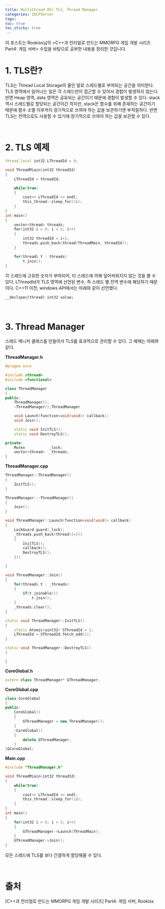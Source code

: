 ```yaml
---
title: Multithread 05) TLS, Thread Manager
categories: IOCPServer
tags: 
toc: true
toc_sticky: true
---
```


이 포스트는 Rookiss님의 \<C++과 언리얼로 만드는 MMORPG 게임 개발 시리즈 Part4:  게임 서버> 수업을 바탕으로 공부한 내용을 정리한 것입니다. 

# **1. TLS란?**

TLS는 Thread Local Storage의 줄인 말로 스레드별로 부여되는 공간을 의미한다. TLS 영역에서 일어나는 일은 각 스레드만이 접근할 수 있어서 경합이 발생하지 않는다. 반면 Heap 영역, data 영역은 공유되는 공간이기 때문에 경합이 발생할 수 있다. stack 역시 스레드별로 할당되는 공간이긴 하지만, stack은 함수를 위해 존재하는 공간이기 때문에 함수 소멸 이후까지 장기적으로 쓰여야 하는 값을 보관하기엔 부적절하다. 반면 TLS는 전역으로도 사용할 수 있기에 장기적으로 쓰여야 하는 값을 보관할 수 있다. 

<br/>

# **2. TLS 예제**

```c++
thread_local int32 LThreadId = 0;

void ThreadMiain(int32 threadId)
{
    LThreadId = threadId;

    while(true)
    {
        cout<< LThreadId << endl;
        this_thread::sleep_for(1s);
    }
}
int main()
{
    vector<thread> threads;
    for(int32 i = 0; i < 5; i++)
    {
        int32 threadId = i+1;
        threads.push_back(thread(ThreadMain, threadId));
    }

    for(thread& t : threads)
        t.join();
}
```

각 스레드에 고유한 숫자가 부여되어, 타 스레드에 의해 덮어씌워지지 않는 것을 볼 수 있다. LThreadId가 TLS 영역에 선언된 변수, 즉 스레드 별 전역 변수에 해당하기 때문이다. C++11 이전, windows API에서는 아래와 같이 선언했다. 

```c++
__declspec(thread) int32 value;
```

<br/> 

# **3. Thread Manager**

스레드 매니저 클래스를 만들어서 TLS를 효과적으로 관리할 수 있다. 그 예제는 아래와 같다. 

**ThreadManager.h**
```c++
#pragma once

#include <thread>
#include <functional>

class ThreadManager
{
public:
    ThreadManager();
    ~ThreadManager();ThreadManager

    void Launch(function<void(void)> callback);
    void Join();

    static void InitTLS();
    static void DestroyTLS();

private:
    Mutex           _lock;
    vector<thread>  _threads;
}
```

**ThreadManager.cpp**
```c++
ThreadManager::ThreadManager()
{
    InitTLS();
}

ThreadManager::~ThreadManager()
{
    Join();
}

void ThreadManager::Launch(function<void(void)> callback)
{
    LockGuard guard(_lock);
    _threads.push_back(thread([=]()
    {
        InitTLS();
        callback();
        DestroyTLS();
    }))

}

void ThreadManager::Join()
{
    for(thread& t : _threads)
    {
        if(t.joinable())
            t.join();
    }
    _threads.clear();
}

static void ThreadManager::InitTLS()
{
    static Atomic<uint32> SThreadId = 1;
    LThreadId = SThreadId.fetch_add(1);
}

static void ThreadManager::DestroyTLS()
{

}
```

**CoreGlobal.h**
```c++
extern class ThreadManager* GThreadManager;
```

**CoreGlobal.cpp**
```c++
class CoreGlobal
{
public:
    CoreGlobal()
    {
        GThreadManager = new ThreadManager();
    }
    ~CoreGlobal()
    {
        delete GThreadManager;
    }
}GCoreGlobal;
```

**Main.cpp**
```c++
#include "ThreadManager.h"

void ThreadMiain(int32 threadId)
{
    while(true)
    {
        cout<< LThreadId << endl;
        this_thread::sleep_for(1s);
    }
}
int main()
{
    for(int32 i = 0; i < 5; i++)
    {
        GThreadManager->Launch(ThreadMain);
    }
    GThreadManager->Join();
}
```

모든 스레드에 TLS를 보다 간결하게 할당해줄 수 있다. 

<br/>

# **출처**

[C++과 언리얼로 만드는 MMORPG 게임 개발 시리즈] Part4: 게임 서버, Rookiss
